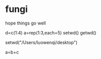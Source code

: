 # fungi
hope things go well



d=c(1:4)
a=rep(1:3,each=5)
setwd()
getwd()

setwd("/Users/luowenqi/desktop")

a=b+c
